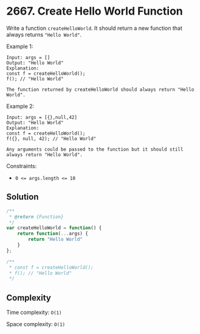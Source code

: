 ---
---
# 2667. Create Hello World Function

Write a function `createHelloWorld`. It should return a new function that always returns `"Hello World"`.

Example 1:

```text
Input: args = []
Output: "Hello World"
Explanation:
const f = createHelloWorld();
f(); // "Hello World"

The function returned by createHelloWorld should always return "Hello World".
```

Example 2:

```text
Input: args = [{},null,42]
Output: "Hello World"
Explanation:
const f = createHelloWorld();
f({}, null, 42); // "Hello World"

Any arguments could be passed to the function but it should still always return "Hello World".
```

Constraints:

- `0 <= args.length <= 10`

## Solution

```js
/**
 * @return {Function}
 */
var createHelloWorld = function() {
    return function(...args) {
        return "Hello World"
    }
};

/**
 * const f = createHelloWorld();
 * f(); // "Hello World"
 */
```

## Complexity

Time complexity: `O(1)`

Space complexity: `O(1)`
